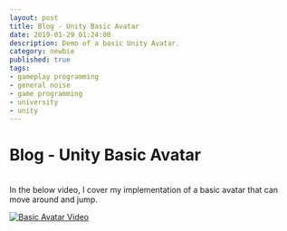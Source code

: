 ```yaml
---
layout: post
title: Blog - Unity Basic Avatar
date: 2019-01-29 01:24:00
description: Demo of a basic Unity Avatar.
category: newbie
published: true
tags: 
- gameplay programming
- general noise
- game programming
- university
- unity
---
```


<h1> Blog - Unity Basic Avatar </h1>
<br>
In the below video, I cover my implementation of a basic avatar that can move around and jump.

[![Basic Avatar Video](http://img.youtube.com/vi/g5zNsRblmcs/0.jpg)](http://www.youtube.com/watch?v=g5zNsRblmcs "Unity Gameplay Programming - Basic Avatar")
